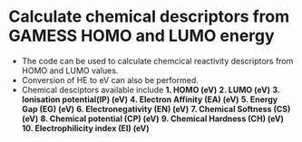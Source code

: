 # Calculate chemical descriptors from GAMESS HOMO and LUMO energy

- The code can be used to calculate chemcical reactivity descriptors from HOMO and LUMO values. 
- Conversion of HE to eV can also be performed.
- Chemical desciptors available include 
**1. HOMO (eV)**
**2. LUMO (eV)**
**3. Ionisation potential(IP) (eV)**
**4. Electron Affinity (EA) (eV)**
**5. Energy Gap (EG) (eV)**
**6. Electronegativity (EN) (eV)**
**7. Chemical Softness (CS) (eV)**
**8. Chemical potential (CP) (eV)**
**9. Chemical Hardness (CH) (eV)**
**10. Electrophilicity index (EI) (eV)**

